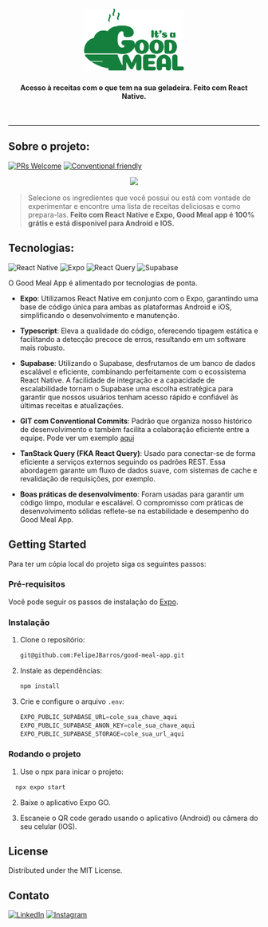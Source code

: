 <h1 align="center">
  <br>
  <img src="https://github.com/FelipeJBarros/good-meal-app/blob/main/assets/images/good-meal.png?raw=true" alt="Markdownify" width="200">
  <br>
  <h4 align="center">Acesso à receitas com o que tem na sua geladeira. Feito com React Native.</h4>
  <br>
</h1>

---

## Sobre o projeto:

[![PRs Welcome](https://img.shields.io/badge/PRs-S%C3%A3o_bem_vindos-brightgreen.svg?style=flat-square)](http://makeapullrequest.com)
[![Conventional friendly](https://img.shields.io/badge/Usamos-Conventional_commits-brightgreen.svg?style=flat-square)](http://commitizen.github.io/cz-cli/](https://www.conventionalcommits.org/en/v1.0.0/))

<p align="center">
  <img src="https://i.imgur.com/ZRHrA42.png" width=1200>
</p>


> Selecione os ingredientes que você possui ou está com vontade de experimentar e encontre uma lista de receitas deliciosas e como prepara-las.
> **Feito com React Native e Expo, Good Meal app é 100% grátis e está disponivel para Android e IOS.**

## Tecnologias:

![React Native][react-native-badge]
![Expo][expo-badge]
![React Query][react-query-badge]
![Supabase][supabase-badge]

O Good Meal App é alimentado por tecnologias de ponta.

- **Expo**: Utilizamos React Native em conjunto com o Expo, garantindo uma base de código única para ambas as plataformas Android e iOS, simplificando o desenvolvimento e manutenção.

- **Typescript**: Eleva a qualidade do código, oferecendo tipagem estática e facilitando a detecção precoce de erros, resultando em um software mais robusto.

- **Supabase**: Utilizando o Supabase, desfrutamos de um banco de dados escalável e eficiente, combinando perfeitamente com o ecossistema React Native. A facilidade de integração e a capacidade de escalabilidade tornam o Supabase uma escolha estratégica para garantir que nossos usuários tenham acesso rápido e confiável às últimas receitas e atualizações.

- **GIT com Conventional Commits**: Padrão que organiza nosso histórico de desenvolvimento e também facilita a colaboração eficiente entre a equipe. Pode ver um exemplo [aqui](https://github.com/FelipeJBarros/good-meal-app/commits/main/)

- **TanStack Query (FKA React Query)**: Usado para conectar-se de forma eficiente a serviços externos seguindo os padrões REST. Essa abordagem garante um fluxo de dados suave, com sistemas de cache e revalidação de requisições, por exemplo.

- **Boas práticas de desenvolvimento**: Foram usadas para garantir um código limpo, modular e escalável. O compromisso com práticas de desenvolvimento sólidas reflete-se na estabilidade e desempenho do Good Meal App.

<!-- GETTING STARTED -->
## Getting Started

Para ter um cópia local do projeto siga os seguintes passos:

### Pré-requisitos

Você pode seguir os passos de instalação do [Expo](https://docs.expo.dev/get-started/installation/).

### Instalação

1. Clone o repositório:
   
   ```sh
   git@github.com:FelipeJBarros/good-meal-app.git
   ```
   
2. Instale as dependências:
   
   ```sh
   npm install
   ```
   
3. Crie e configure o arquivo `.env`:
   
   ```js
   EXPO_PUBLIC_SUPABASE_URL=cole_sua_chave_aqui
   EXPO_PUBLIC_SUPABASE_ANON_KEY=cole_sua_chave_aqui
   EXPO_PUBLIC_SUPABASE_STORAGE=cole_sua_url_aqui
   ```
### Rodando o projeto

1. Use o npx para inicar o projeto:

 ```sh
   npx expo start
 ```

2. Baixe o aplicativo Expo GO.
   
3. Escaneie o QR code gerado usando o aplicativo (Android) ou câmera do seu celular (IOS).

## License

Distributed under the MIT License.

## Contato

[![LinkedIn](https://img.shields.io/badge/linkedin-%230077B5.svg?style=for-the-badge&logo=linkedin&logoColor=white&link=https://www.linkedin.com/in/felipe-jonathan/)](https://www.linkedin.com/in/felipe-jonathan/)
[![Instagram](https://img.shields.io/badge/Instagram-%23E4405F.svg?style=for-the-badge&logo=Instagram&logoColor=white&link=https://www.instagram.com/belipefarros/)](https://www.instagram.com/belipefarros/)

<!-- MARKDOWN LINKS & IMAGES -->
[react-native-badge]: https://img.shields.io/badge/react_native-%2320232a.svg?style=for-the-badge&logo=react&logoColor=%2361DAFB
[expo-badge]: https://img.shields.io/badge/expo-1C1E24?style=for-the-badge&logo=expo&logoColor=#D04A37
[supabase-badge]: https://img.shields.io/badge/Supabase-3ECF8E?style=for-the-badge&logo=supabase&logoColor=white
[react-query-badge]: https://img.shields.io/badge/-React%20Query-FF4154?style=for-the-badge&logo=react%20query&logoColor=white
